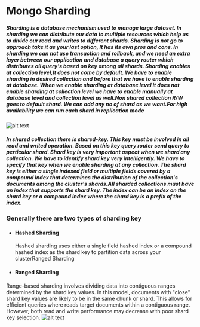 # Mongo Sharding

##### Sharding is a database mechanism used to manage large dataset. In sharding we can distribute our data to multiple resources which help us to divide our read and writes to different shards. Sharding is not go to approach take it as your last option, It has its own pros and cons. In sharding we can not use transaction and rollback, and we need an extra layer between our application and database a query router which distributes all query's based on key among all shards. Sharding enables at collection level,It does not come by default. We have to enable sharding in desired collection and before that we have to enable sharding at database. When we enable sharding at database level it does not enable sharding at collection level we have to enable manually at database level and collection level as well.Non shared collection R/W goes to default shard. We can add any no of shard as we want.For high availability we can run each shard in replication mode

![alt text](https://github.com/v-saurabhsingh/Mongo-Shard/blob/master/sharded-cluster-production-architecture.bakedsvg.svg?raw=true)

##### In shared collection there is shared-key. This key must be involved in all read and writed operation. Based on this key query router send query to perticular shard. Shard key is very important aspect when we shard any collection. We have to identify shard key very intelligently. We have to specify that key when we enable sharding at any collection. The shard key is either a single indexed field or multiple fields covered by a compound index that determines the distribution of the collection's documents among the cluster's shards.All sharded collections must have an index that supports the shard key. The index can be an index on the shard key or a compound index where the shard key is a prefix of the index.

### Generally there are two types of sharding key
- #### Hashed Sharding
  Hashed sharding uses either a single field hashed index or a compound hashed index as the shard key to partition data across your clusterRanged Sharding
- #### Ranged Sharding
Range-based sharding involves dividing data into contiguous ranges determined by the shard key values. In this model, documents with "close" shard key values are likely to be in the same chunk or shard. This allows for efficient queries where reads target documents within a contiguous range. However, both read and write performance may decrease with poor shard key selection.
![alt text](https://github.com/v-saurabhsingh/Mongo-Shard/blob/master/sharded-cluster-scatter-gather-query.bakedsvg.svg?raw=true)

